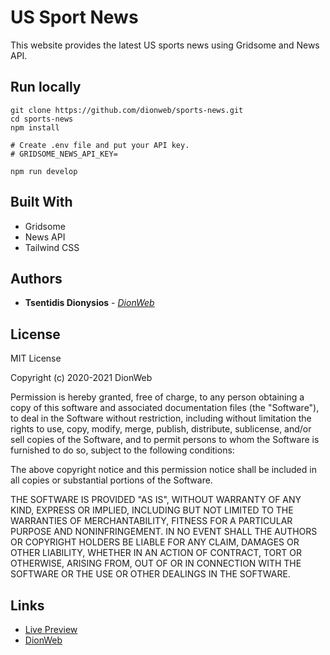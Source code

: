 # US Sport News

This website provides the latest US sports news using Gridsome and News API.

## Run locally

```
git clone https://github.com/dionweb/sports-news.git
cd sports-news
npm install

# Create .env file and put your API key.
# GRIDSOME_NEWS_API_KEY=

npm run develop
```

## Built With

-  Gridsome
-  News API
-  Tailwind CSS

## Authors

-  **Tsentidis Dionysios** - _[DionWeb](https://dionweb.me/)_

## License

MIT License

Copyright (c) 2020-2021 DionWeb

Permission is hereby granted, free of charge, to any person obtaining a copy
of this software and associated documentation files (the "Software"), to deal
in the Software without restriction, including without limitation the rights
to use, copy, modify, merge, publish, distribute, sublicense, and/or sell
copies of the Software, and to permit persons to whom the Software is
furnished to do so, subject to the following conditions:

The above copyright notice and this permission notice shall be included in all
copies or substantial portions of the Software.

THE SOFTWARE IS PROVIDED "AS IS", WITHOUT WARRANTY OF ANY KIND, EXPRESS OR
IMPLIED, INCLUDING BUT NOT LIMITED TO THE WARRANTIES OF MERCHANTABILITY,
FITNESS FOR A PARTICULAR PURPOSE AND NONINFRINGEMENT. IN NO EVENT SHALL THE
AUTHORS OR COPYRIGHT HOLDERS BE LIABLE FOR ANY CLAIM, DAMAGES OR OTHER
LIABILITY, WHETHER IN AN ACTION OF CONTRACT, TORT OR OTHERWISE, ARISING FROM,
OUT OF OR IN CONNECTION WITH THE SOFTWARE OR THE USE OR OTHER DEALINGS IN THE
SOFTWARE.

## Links

-  [Live Preview](https://dionweb.github.io/sports-news/)
-  [DionWeb](https://dionweb.me/)
